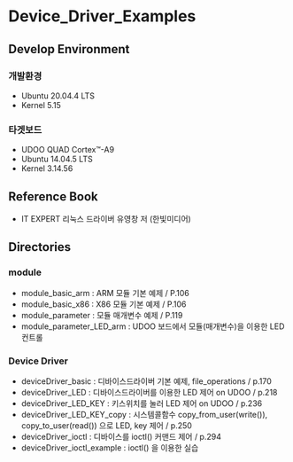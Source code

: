 # Device_Driver_Examples   
## Develop Environment   
### 개발환경   
* Ubuntu 20.04.4 LTS   
* Kernel 5.15   
### 타겟보드   
* UDOO QUAD Cortex™-A9   
* Ubuntu 14.04.5 LTS   
* Kernel 3.14.56   
## Reference Book
* IT EXPERT 리눅스 드라이버 유영창 저 (한빛미디어)   
## Directories   
### module   
* module_basic_arm : ARM 모듈 기본 예제 / P.106   
* module_basic_x86 : X86 모듈 기본 예제 / P.106   
* module_parameter : 모듈 매개변수 예제 / P.119   
* module_parameter_LED_arm : UDOO 보드에서 모듈(매개변수)을 이용한 LED 컨트롤   
### Device Driver
* deviceDriver_basic : 디바이스드라이버 기본 예제, file_operations / p.170   
* deviceDriver_LED : 디바이스드라이버를 이용한 LED 제어 on UDOO / p.218   
* deviceDriver_LED_KEY : 키스위치를 눌러 LED 제어 on UDOO / p.236   
* deviceDriver_LED_KEY_copy : 시스템콜함수 copy_from_user(write()), copy_to_user(read()) 으로 LED, key 제어 / p.250   
* deviceDriver_ioctl : 디바이스를 ioctl() 커맨드 제어 / p.294   
* deviceDriver_ioctl_example : ioctl() 을 이용한 실습   
